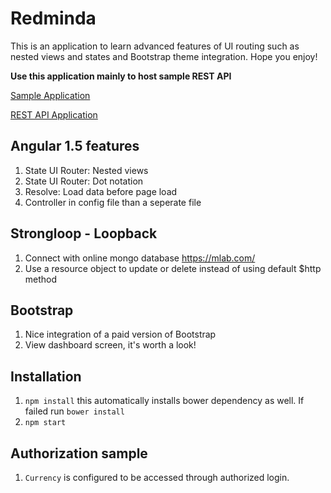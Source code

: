 # Redminda

This is an application to learn advanced features of UI routing such as nested views and states and Bootstrap theme integration. Hope you enjoy!

**Use this application mainly to host sample REST API**

[Sample Application](https://redminda.herokuapp.com/)

[REST API Application](https://redminda.herokuapp.com/explorer/)

## Angular 1.5 features

1. State UI Router: Nested views
2. State UI Router: Dot notation
3. Resolve: Load data before page load
4. Controller in config file than a seperate file

## Strongloop - Loopback
1. Connect with online mongo database https://mlab.com/
2. Use a resource object to update or delete instead of using default $http method

## Bootstrap
1. Nice integration of a paid version of Bootstrap
2. View dashboard screen, it's worth a look!

## Installation 

1. `npm install` this automatically installs bower dependency as well. If failed run `bower install`
2. `npm start`

## Authorization sample
1. `Currency` is configured to be accessed through authorized login.